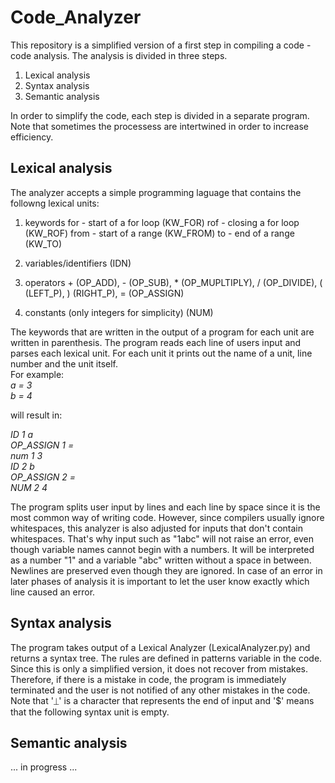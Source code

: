 # Code_Analyzer

This repository is a simplified version of a first step in compiling a code - code analysis. The analysis is divided in three steps. 
1. Lexical analysis
2. Syntax analysis
3. Semantic analysis

In order to simplify the code, each step is divided in a separate program. Note that sometimes the processess are intertwined in order to increase efficiency.   

## Lexical analysis
The analyzer accepts a simple programming laguage that contains the followng lexical units:
1. keywords
  for - start of a for loop (KW_FOR)
  rof - closing a for loop (KW_ROF)
  from - start of a range (KW_FROM)
  to - end of a range (KW_TO)

2. variables/identifiers (IDN)

3. operators + (OP_ADD), - (OP_SUB), * (OP_MUPLTIPLY), / (OP_DIVIDE), ( (LEFT_P), ) (RIGHT_P), = (OP_ASSIGN)

4. constants (only integers for simplicity) (NUM)

The keywords that are written in the output of a program for each unit are written in parenthesis.
The program reads each line of users input and parses each lexical unit. For each unit it prints out the name of a unit, line number and the unit itself.   
For example:  
*a = 3  
b = 4*

will result in:  

*ID 1 a  
OP_ASSIGN 1 =  
num 1 3  
ID 2 b  
OP_ASSIGN 2 =  
NUM 2 4*

The program splits user input by lines and each line by space since it is the most common way of writing code. However, since compilers usually ignore whitespaces, this analyzer is also adjusted for inputs that don't contain whitespaces. That's why input such as "1abc" will not raise an error, even though variable names cannot begin with a numbers. It will be interpreted as a number "1" and a variable "abc" written without a space in between. Newlines are preserved even though they are ignored. In case of an error in later phases of analysis it is important to let the user know exactly which line caused an error.  

## Syntax analysis  

The program takes output of a Lexical Analyzer (LexicalAnalyzer.py) and returns a syntax tree. The rules are defined in patterns variable in the code. Since this is only a simplified version, it does not recover from mistakes. Therefore, if there is a mistake in code, the program is immediately terminated and the user is not notified of any other mistakes in the code.   
Note that '⏊' is a character that represents the end of input and '$' means that the following syntax unit is empty.   

## Semantic analysis  
... in progress ...

